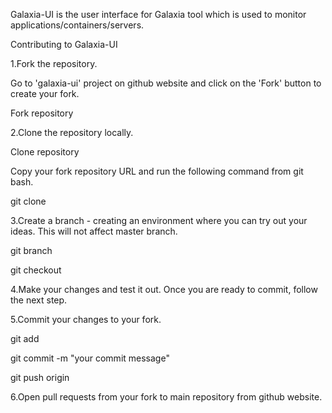 Galaxia-UI is the user interface for Galaxia tool which is used to monitor applications/containers/servers.

Contributing to Galaxia-UI

1.Fork the repository.

Go to 'galaxia-ui' project on github website and click on the 'Fork' button to create your fork.

Fork repository

2.Clone the repository locally.

Clone repository

Copy your fork repository URL and run the following command from git bash.

git clone <your-repository-url>

3.Create a branch - creating an environment where you can try out your ideas. This will not affect master branch.

git branch <branch-name>

git checkout <branch-name>

4.Make your changes and test it out. Once you are ready to commit, follow the next step.

5.Commit your changes to your fork.

git add <file-name>

git commit -m "your commit message"

git push origin <branch-name>

6.Open pull requests from your fork to main repository from github website.

